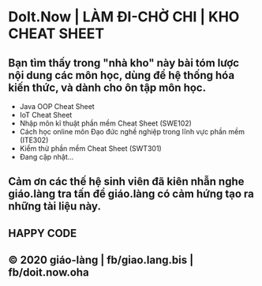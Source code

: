 ﻿# DoIt.Now | LÀM ĐI-CHỜ CHI | KHO CHEAT SHEET

## Bạn tìm thấy trong "nhà kho" này bài tóm lược nội dung các môn học, dùng để hệ thống hóa kiến thức, và dành cho ôn tập môn học.
* Java OOP Cheat Sheet
* IoT Cheat Sheet
* Nhập môn kĩ thuật phần mềm Cheat Sheet (SWE102)
* Cách học online môn Đạo đức nghề nghiệp trong lĩnh vực phần mềm (ITE302)
* Kiểm thử phần mềm Cheat Sheet (SWT301)
* Đang cập nhật...

## Cảm ơn các thế hệ sinh viên đã kiên nhẫn nghe giáo.làng tra tấn để giáo.làng có cảm hứng tạo ra những tài liệu này.
## HAPPY CODE

## © 2020 giáo-làng | fb/giao.lang.bis | fb/doit.now.oha
